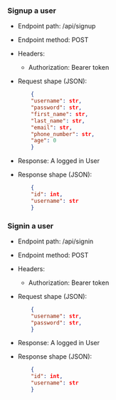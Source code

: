 ### Signup a user

* Endpoint path: /api/signup
* Endpoint method: POST

* Headers:
  * Authorization: Bearer token

* Request shape (JSON):
    ```json
        {
        "username": str,
        "password": str,
        "first_name": str,
        "last_name": str,
        "email": str,
        "phone_number": str,
        "age": 0
        }
    ```

* Response: A logged in User
* Response shape (JSON):
    ```json
        {
        "id": int,
        "username": str
        }
    ```

### Signin a user

* Endpoint path: /api/signin
* Endpoint method: POST

* Headers:
  * Authorization: Bearer token

* Request shape (JSON):
    ```json
        {
        "username": str,
        "password": str,
        }
    ```

* Response: A logged in User
* Response shape (JSON):
    ```json
        {
        "id": int,
        "username": str
        }
    ```
